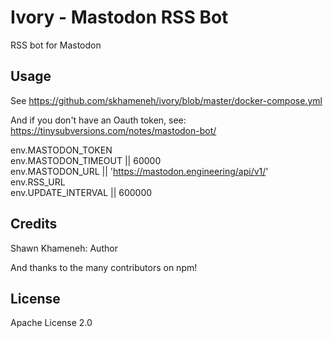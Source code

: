 # Ivory - Mastodon RSS Bot

RSS bot for Mastodon

## Usage

See https://github.com/skhameneh/ivory/blob/master/docker-compose.yml

And if you don't have an Oauth token, see:  
https://tinysubversions.com/notes/mastodon-bot/

env.MASTODON_TOKEN  
env.MASTODON_TIMEOUT || 60000  
env.MASTODON_URL || 'https://mastodon.engineering/api/v1/'  
env.RSS_URL  
env.UPDATE_INTERVAL || 600000  

## Credits

Shawn Khameneh: Author  
  
And thanks to the many contributors on npm!


## License

Apache License 2.0